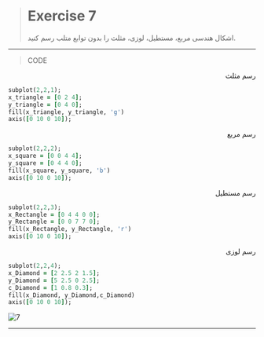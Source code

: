 
> # Exercise 7
> اشکال هندسی مربع، مستطیل، لوزی، مثلث را بدون توابع متلب رسم کنید.
***
>CODE

<div dir="rtl">
رسم مثلث
</div>

```ruby
subplot(2,2,1);
x_triangle = [0 2 4];
y_triangle = [0 4 0];
fill(x_triangle, y_triangle, 'g')
axis([0 10 0 10]);
```

<div dir="rtl">
رسم مربع
</div>

```ruby
subplot(2,2,2);
x_square = [0 0 4 4];
y_square = [0 4 4 0];
fill(x_square, y_square, 'b')
axis([0 10 0 10]);
```

<div dir="rtl">
رسم مستطیل
</div>

```ruby
subplot(2,2,3);
x_Rectangle = [0 4 4 0 0];
y_Rectangle = [0 0 7 7 0];
fill(x_Rectangle, y_Rectangle, 'r')
axis([0 10 0 10]);
```

<div dir="rtl">
رسم لوزی
</div>

```ruby
subplot(2,2,4);
x_Diamond = [2 2.5 2 1.5];
y_Diamond = [5 2.5 0 2.5];
c_Diamond = [1 0.8 0.3];
fill(x_Diamond, y_Diamond,c_Diamond)
axis([0 10 0 10]);
```

![7](https://user-images.githubusercontent.com/57560004/116742008-0844fb00-aa0c-11eb-9f40-87c1c4549b14.jpg)

***
